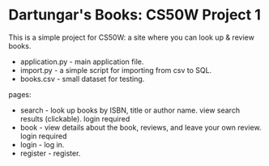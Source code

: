 # Dartungar's Books: CS50W Project 1

This is a simple project for CS50W: a site where you can look up & review books.



* application.py - main application file.
* import.py - a simple script for importing from csv to SQL.
* books.csv - small dataset for testing.

pages:
* search - look up books by ISBN, title or author name. view search results (clickable). login required
* book - view details about the book, reviews, and leave your own review. login required
* login - log in.
* register - register.
